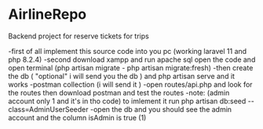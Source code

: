 # AirlineRepo
Backend project for reserve tickets for trips 

-first of all implement this source code into you pc (working laravel 11 and php 8.2.4)
-second download xampp and run apache sql open the code and open terminal (php artisan migrate - php artisan migrate:fresh)
-then create the db ( "optional" i will send you the db )
and php artisan serve and it works
-postman collection (i will send it )
-open routes/api.php and look for the routes then download postman and test the routes
-note: (admin account only 1 and it's in tho code) to imlement it run  php artisan db:seed --class=AdminUserSeeder
-open the db and you should see the admin account and the column isAdmin is true (1) 
